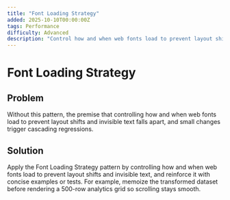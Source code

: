 ```yaml
---
title: "Font Loading Strategy"
added: 2025-10-10T00:00:00Z
tags: Performance
difficulty: Advanced
description: "Control how and when web fonts load to prevent layout shifts and invisible text."
---
```

# Font Loading Strategy

## Problem

Without this pattern, the premise that controlling how and when web fonts load to prevent layout shifts and invisible text falls apart, and small changes trigger cascading regressions.

## Solution

Apply the Font Loading Strategy pattern by controlling how and when web fonts load to prevent layout shifts and invisible text, and reinforce it with concise examples or tests. For example, memoize the transformed dataset before rendering a 500-row analytics grid so scrolling stays smooth.
